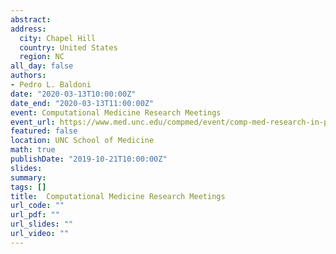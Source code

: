 ```yaml
---
abstract:
address:
  city: Chapel Hill
  country: United States
  region: NC
all_day: false
authors:
- Pedro L. Baldoni
date: "2020-03-13T10:00:00Z"
date_end: "2020-03-13T11:00:00Z"
event: Computational Medicine Research Meetings
event_url: https://www.med.unc.edu/compmed/event/comp-med-research-in-progress-meeting-17/
featured: false
location: UNC School of Medicine
math: true
publishDate: "2019-10-21T10:00:00Z"
slides: 
summary: 
tags: []
title: 	Computational Medicine Research Meetings
url_code: ""
url_pdf: ""
url_slides: ""
url_video: ""
---
```



